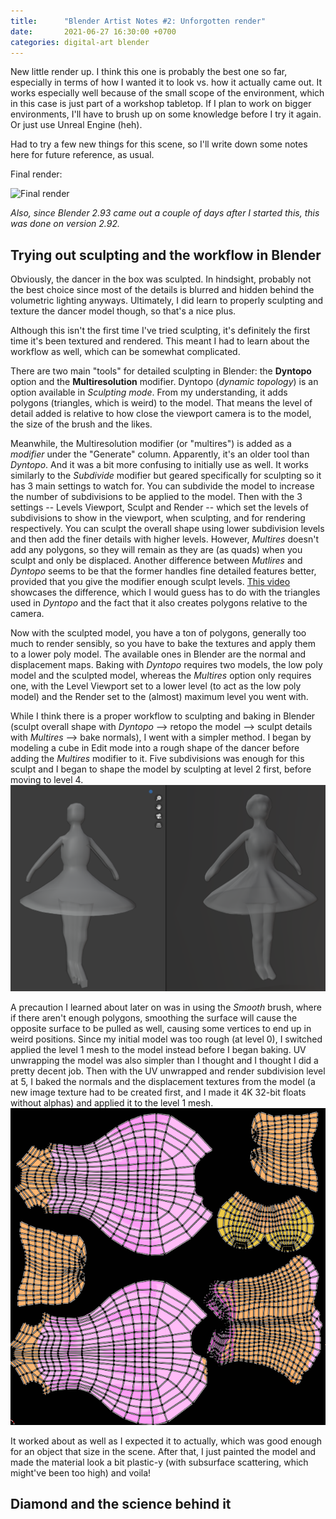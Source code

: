 ```yaml
---
title:      "Blender Artist Notes #2: Unforgotten render"
date:       2021-06-27 16:30:00 +0700
categories: digital-art blender
---
```

New little render up. I think this one is probably the best one so far, especially in terms of how I wanted it to look vs. how it actually came out.
It works especially well because of the small scope of the environment, which in this case is just part of a workshop tabletop.
If I plan to work on bigger environments, I'll have to brush up on some knowledge before I try it again.
Or just use Unreal Engine (heh).

Had to try a few new things for this scene, so I'll write down some notes here for future reference, as usual.

Final render:

![Final render](/assets/images/20210624-blender2-music-box.png)

_Also, since Blender 2.93 came out a couple of days after I started this, this was done on version 2.92._

## Trying out sculpting and the workflow in Blender

Obviously, the dancer in the box was sculpted.
In hindsight, probably not the best choice since most of the details is blurred and hidden behind the volumetric lighting anyways.
Ultimately, I did learn to properly sculpting and texture the dancer model though, so that's a nice plus.

Although this isn't the first time I've tried sculpting, it's definitely the first time it's been textured and rendered.
This meant I had to learn about the workflow as well, which can be somewhat complicated.

There are two main "tools" for detailed sculpting in Blender: the __Dyntopo__ option and the __Multiresolution__ modifier.
Dyntopo (_dynamic topology_) is an option available in _Sculpting mode_.
From my understanding, it adds polygons (triangles, which is weird) to the model.
That means the level of detail added is relative to how close the viewport camera is to the model, the size of the brush and the likes.

Meanwhile, the Multiresolution modifier (or "multires") is added as a _modifier_ under the "Generate" column.
Apparently, it's an older tool than _Dyntopo_. And it was a bit more confusing to initially use as well.
It works similarly to the _Subdivide_ modifier but geared specifically for sculpting so it has 3 main settings to watch for.
You can subdivide the model to increase the number of subdivisions to be applied to the model.
Then with the 3 settings -- Levels Viewport, Sculpt and Render -- which set the levels of subdivisions to show in the viewport, when sculpting, and for rendering respectively.
You can sculpt the overall shape using lower subdivision levels and then add the finer details with higher levels.
However, _Multires_ doesn't add any polygons, so they will remain as they are (as quads) when you sculpt and only be displaced.
Another difference between _Mutlires_ and _Dyntopo_ seems to be that the former handles fine detailed features better, provided that you give the modifier enough sculpt levels.
[This video](https://youtu.be/Y5Sow63cu80) showcases the difference, which I would guess has to do with the triangles used in _Dyntopo_ and the fact that it also creates polygons relative to the camera.

Now with the sculpted model, you have a ton of polygons, generally too much to render sensibly, so you have to bake the textures and apply them to a lower poly model.
The available ones in Blender are the normal and displacement maps.
Baking with _Dyntopo_ requires two models, the low poly model and the sculpted model, whereas the _Multires_ option only requires one, with the Level Viewport set to a lower level (to act as the low poly model) and the Render set to the (almost) maximum level you went with.

While I think there is a proper workflow to sculpting and baking in Blender (sculpt overall shape with _Dyntopo_ --> retopo the model --> sculpt details with _Multires_ --> bake normals), I went with a simpler method.
I began by modeling a cube in Edit mode into a rough shape of the dancer before adding the _Multires_ modifier to it.
Five subdivisions was enough for this sculpt and I began to shape the model by sculpting at level 2 first, before moving to level 4.
![Comparison before and after sculpts](/assets/images/20210624-blender2-sculpts.png)

A precaution I learned about later on was in using the _Smooth_ brush, where if there aren't enough polygons, smoothing the surface will cause the opposite surface to be pulled as well, causing some vertices to end up in weird positions.
Since my initial model was too rough (at level 0), I switched applied the level 1 mesh to the model instead before I began baking.
UV unwrapping the model was also simpler than I thought and I thought I did a pretty decent job.
Then with the UV unwrapped and render subdivision level at 5, I baked the normals and the displacement textures from the model (a new image texture had to be created first, and I made it 4K 32-bit floats without alphas) and applied it to the level 1 mesh.
![Final UVs: I guess it as good enough](/assets/images/20210624-blender2-dancer-uvs.png)

It worked about as well as I expected it to actually, which was good enough for an object that size in the scene.
After that, I just painted the model and made the material look a bit plastic-y (with subsurface scattering, which might've been too high) and voila!

## Diamond and the science behind it
